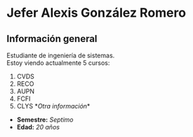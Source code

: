 # Jefer Alexis González Romero
## Información general
Estudiante de ingeniería de sistemas.\
Estoy viendo actualmente 5 cursos:
1) CVDS
2) RECO
3) AUPN
4) FCFI
5) CLYS
\**Otra información**
- **Semestre:** *Septimo*
- **Edad:** *20 años*
